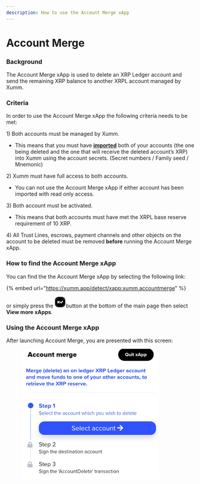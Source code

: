 ```yaml
---
description: How to use the Account Merge xApp
---
```


# Account Merge

### **Background**

The Account Merge xApp is used to delete an XRP Ledger account and send the remaining XRP balance to another XRPL account managed by Xumm.

### **Criteria**

In order to use the Account Merge xApp the following criteria needs to be met:

1\) Both accounts must be managed by Xumm.

* This means that you must have [**imported**](../../getting-started/importing-your-existing-xrpl-account.md) both of your accounts (the one being deleted and the one that will receive the deleted account’s XRP) into Xumm using the account secrets. (Secret numbers / Family seed / Mnemonic)

2\) Xumm must have full access to both accounts.

* You can not use the Account Merge xApp if either account has been imported with read only access.

3\) Both account must be activated.

* This means that both accounts must have met the XRPL base reserve requirement of 10 XRP.

4\) All Trust Lines, escrows, payment channels and other objects on the account to be deleted must be removed **before** running the Account Merge xApp.



### **How to find the Account Merge xApp**

You can find the the Account Merge xApp by selecting the following link:

{% embed url="https://xumm.app/detect/xapp:xumm.accountmerge" %}

or simply press the ![](<../../.gitbook/assets/image (7).png>)button at the bottom of the main page then select **View more xApps**. &#x20;

### **Using the Account Merge xApp**

After launching Account Merge, you are presented with this screen:

<figure><img src="../../.gitbook/assets/Account merge - 1.png" alt=""><figcaption></figcaption></figure>
